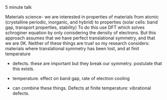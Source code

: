 5 minute talk


Materials science- we are interested in properties of materials
from atomic (crystalline periodic, inorganic, and hybrid) to properties (solar cells: band gap, transport properties, stability)
To do this use DFT which solves schroginer equation by only conisdering the density of electrons.
But this approach assumes that we have perfect translational symmetry, and that we are 0K. Neither of these things are true!
so my research considers: materials where translational symmetry has been lost, and at finit temperature

- defects. these are important but they break our symmetry. postulate that this exists.

- temperature. effect on band gap, rate of electron cooling

- can combine these things. Defects at finite temperature: vibrational defects.